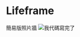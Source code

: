 # Lifeframe
簡易版照片牆
![我代碼寫完了](https://user-images.githubusercontent.com/53888898/162870271-5124756b-9a06-43bc-9066-b5a449392e0f.gif)
